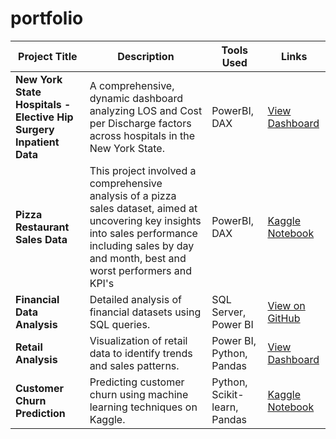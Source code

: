 # portfolio
| Project Title                      | Description                                                                 | Tools Used                       | Links                          |
|-----------------------------------|-----------------------------------------------------------------------------|----------------------------------|--------------------------------|
| **New York State Hospitals - Elective Hip Surgery Inpatient Data**               | A comprehensive, dynamic dashboard analyzing LOS and Cost per Discharge factors across hospitals in the New York State.       | PowerBI, DAX                    | [View Dashboard](https://app.powerbi.com/view?r=example-link) |
| **Pizza Restaurant Sales Data**| This project involved a comprehensive analysis of a pizza sales dataset, aimed at uncovering key insights into sales performance including sales by day and month, best and worst performers and KPI's        | PowerBI, DAX | [Kaggle Notebook](https://www.kaggle.com/yourusername/customer-segmentation) |
| **Financial Data Analysis**       | Detailed analysis of financial datasets using SQL queries.                  | SQL Server, Power BI             | [View on GitHub](https://github.com/yourusername/financial-analysis) |
| **Retail Analysis**               | Visualization of retail data to identify trends and sales patterns.         | Power BI, Python, Pandas         | [View Dashboard](https://app.powerbi.com/view?r=example-link) |
| **Customer Churn Prediction**     | Predicting customer churn using machine learning techniques on Kaggle.      | Python, Scikit-learn, Pandas     | [Kaggle Notebook](https://www.kaggle.com/yourusername/customer-churn) |
